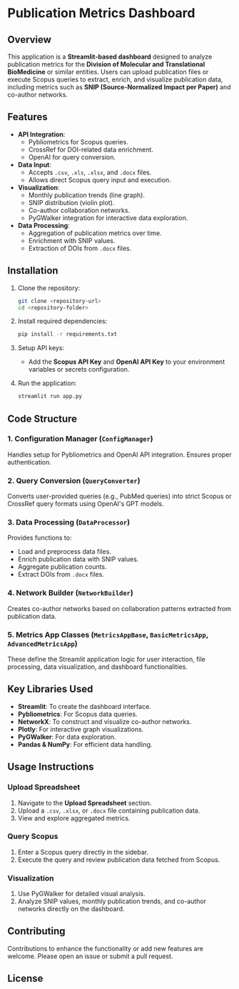 # Publication Metrics Dashboard

## Overview

This application is a **Streamlit-based dashboard** designed to analyze publication metrics for the **Division of Molecular and Translational BioMedicine** or similar entities. Users can upload publication files or execute Scopus queries to extract, enrich, and visualize publication data, including metrics such as **SNIP (Source-Normalized Impact per Paper)** and co-author networks.

## Features

- **API Integration**:
  - Pybliometrics for Scopus queries.
  - CrossRef for DOI-related data enrichment.
  - OpenAI for query conversion.
- **Data Input**:
  - Accepts `.csv`, `.xls`, `.xlsx`, and `.docx` files.
  - Allows direct Scopus query input and execution.
- **Visualization**:
  - Monthly publication trends (line graph).
  - SNIP distribution (violin plot).
  - Co-author collaboration networks.
  - PyGWalker integration for interactive data exploration.
- **Data Processing**:
  - Aggregation of publication metrics over time.
  - Enrichment with SNIP values.
  - Extraction of DOIs from `.docx` files.

## Installation

1. Clone the repository:
   ```bash
   git clone <repository-url>
   cd <repository-folder>
   ```

2. Install required dependencies:
   ```bash
   pip install -r requirements.txt
   ```

3. Setup API keys:
   - Add the **Scopus API Key** and **OpenAI API Key** to your environment variables or secrets configuration.

4. Run the application:
   ```bash
   streamlit run app.py
   ```

## Code Structure

### 1. Configuration Manager (`ConfigManager`)
Handles setup for Pybliometrics and OpenAI API integration. Ensures proper authentication.

### 2. Query Conversion (`QueryConverter`)
Converts user-provided queries (e.g., PubMed queries) into strict Scopus or CrossRef query formats using OpenAI's GPT models.

### 3. Data Processing (`DataProcessor`)
Provides functions to:
- Load and preprocess data files.
- Enrich publication data with SNIP values.
- Aggregate publication counts.
- Extract DOIs from `.docx` files.

### 4. Network Builder (`NetworkBuilder`)
Creates co-author networks based on collaboration patterns extracted from publication data.

### 5. Metrics App Classes (`MetricsAppBase`, `BasicMetricsApp`, `AdvancedMetricsApp`)
These define the Streamlit application logic for user interaction, file processing, data visualization, and dashboard functionalities.

## Key Libraries Used

- **Streamlit**: To create the dashboard interface.
- **Pybliometrics**: For Scopus data queries.
- **NetworkX**: To construct and visualize co-author networks.
- **Plotly**: For interactive graph visualizations.
- **PyGWalker**: For data exploration.
- **Pandas & NumPy**: For efficient data handling.

## Usage Instructions

### Upload Spreadsheet
1. Navigate to the **Upload Spreadsheet** section.
2. Upload a `.csv`, `.xlsx`, or `.docx` file containing publication data.
3. View and explore aggregated metrics.

### Query Scopus
1. Enter a Scopus query directly in the sidebar.
2. Execute the query and review publication data fetched from Scopus.

### Visualization
1. Use PyGWalker for detailed visual analysis.
2. Analyze SNIP values, monthly publication trends, and co-author networks directly on the dashboard.

## Contributing

Contributions to enhance the functionality or add new features are welcome. Please open an issue or submit a pull request.

## License

